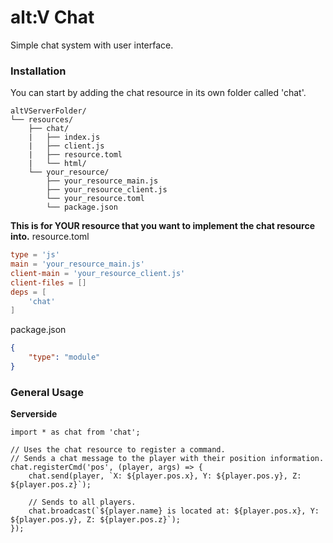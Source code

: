 # alt:V Chat

Simple chat system with user interface.

### Installation

You can start by adding the chat resource in its own folder called 'chat'.

```
altVServerFolder/
└── resources/
    ├── chat/
    |   ├── index.js
    |   ├── client.js
    |   ├── resource.toml
    |   └── html/
    └── your_resource/
        ├── your_resource_main.js
        ├── your_resource_client.js
        └── your_resource.toml
        └── package.json
```

**This is for YOUR resource that you want to implement the chat resource into.**
resource.toml

```toml
type = 'js'
main = 'your_resource_main.js'
client-main = 'your_resource_client.js'
client-files = []
deps = [
    'chat'
]
```

package.json

```json
{
    "type": "module"
}
```

### General Usage

**Serverside**

```
import * as chat from 'chat';

// Uses the chat resource to register a command.
// Sends a chat message to the player with their position information.
chat.registerCmd('pos', (player, args) => {
    chat.send(player, `X: ${player.pos.x}, Y: ${player.pos.y}, Z: ${player.pos.z}`);

    // Sends to all players.
    chat.broadcast(`${player.name} is located at: ${player.pos.x}, Y: ${player.pos.y}, Z: ${player.pos.z}`);
});
```
